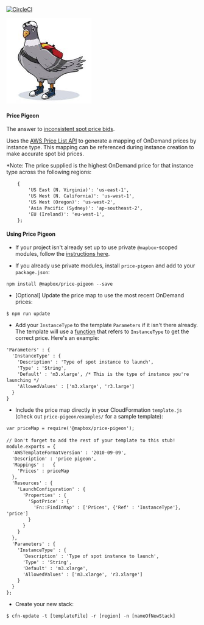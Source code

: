 [![CircleCI](https://circleci.com/gh/mapbox/price-pigeon.svg?style=svg&circle-token=e74befa20ccba29ae651dfef1a46a827e3e75f23)](https://circleci.com/gh/mapbox/price-pigeon)

![price-pigeon](./price-pigeon.jpg)

#### Price Pigeon

The answer to [inconsistent spot price bids](https://github.com/mapbox/spotswap-cfn/issues/22).

Uses the [AWS Price List API](https://aws.amazon.com/blogs/aws/new-aws-price-list-api/) to generate a mapping of OnDemand prices by instance type. This mapping can be referenced during instance creation to make accurate spot bid prices.

*Note: The price supplied is the highest OnDemand price for that instance type across the following regions:
```
    {
        'US East (N. Virginia)': 'us-east-1',
        'US West (N. California)': 'us-west-1',
        'US West (Oregon)': 'us-west-2',
        'Asia Pacific (Sydney)': 'ap-southeast-2',
        'EU (Ireland)': 'eu-west-1',
    };
```

#### Using Price Pigeon
- If your project isn't already set up to use private `@mapbox`-scoped modules, follow the [instructions here](https://github.com/mapbox/platform/blob/master/docs/npm.md#add-a-private-module-as-a-dependency-of-another-project).

- If you already use private modules, install `price-pigeon` and add to your `package.json`:
```
npm install @mapbox/price-pigeon --save
```

- [Optional] Update the price map to use the most recent OnDemand prices:
```
$ npm run update
```
- Add your `InstanceType` to the template `Parameters` if it isn't there already. The template will use a [function](http://docs.aws.amazon.com/AWSCloudFormation/latest/UserGuide/intrinsic-function-reference-findinmap.html) that refers to `InstanceType` to get the correct price. Here's an example:
```
'Parameters' : {
  'InstanceType' : {
    'Description' : 'Type of spot instance to launch',
    'Type' : 'String',
    'Default' : 'm3.xlarge', /* This is the type of instance you're launching */
    'AllowedValues' : ['m3.xlarge', 'r3.large']
  }
}

```
- Include the price map directly in your CloudFormation `template.js` (check out `price-pigeon/examples/` for a sample template):

```
var priceMap = require('@mapbox/price-pigeon');

// Don't forget to add the rest of your template to this stub!
module.exports = {
  'AWSTemplateFormatVersion' : '2010-09-09',
  'Description' : 'price pigeon',
  'Mappings' :   {
    'Prices' : priceMap
  },
  'Resources' : {
    'LaunchConfiguration' : {
      'Properties' : {
        'SpotPrice' : {
          'Fn::FindInMap' : ['Prices', {'Ref' : 'InstanceType'}, 'price']
        }
      }
    }
  },
  'Parameters' : {
    'InstanceType' : {
      'Description' : 'Type of spot instance to launch',
      'Type' : 'String',
      'Default' : 'm3.xlarge',
      'AllowedValues' : ['m3.xlarge', 'r3.xlarge']
    }
  }
};
```


- Create your new stack:

```
$ cfn-update -t [templateFile] -r [region] -n [nameOfNewStack]
```
